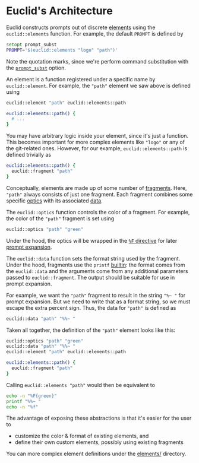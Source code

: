 # Euclid's Architecture

Euclid constructs prompts out of discrete [elements](https://en.wikipedia.org/wiki/Euclid%27s_Elements) using the `euclid::elements` function. For example, the default `PROMPT` is defined by

```zsh
setopt prompt_subst
PROMPT='$(euclid::elements "logo" "path")'
```

Note the quotation marks, since we're perform command substitution with the [`prompt_subst`](http://zsh.sourceforge.net/Doc/Release/Options.html#Prompting) option.

An element is a function registered under a specific name by `euclid::element`. For example, the `"path"` element we saw above is defined using

```zsh
euclid::element "path" euclid::elements::path

euclid::elements::path() {
  # ...
}
```

You may have arbitrary logic inside your element, since it's just a function. This becomes important for more complex elements like `"logo"` or any of the git-related ones. However, for our example, `euclid::elements::path` is defined trivially as

```zsh
euclid::elements::path() {
  euclid::fragment "path"
}
```

Conceptually, elements are made up of some number of [fragments](https://en.wikipedia.org/wiki/Papyrus_Oxyrhynchus_29). Here, `"path"` always consists of just one fragment. Each fragment combines some specific [optics](https://en.wikipedia.org/wiki/Euclid%27s_Optics) with its associated [data](https://en.wikipedia.org/wiki/Data_%28Euclid%29).

The `euclid::optics` function controls the color of a fragment. For example, the color of the `"path"` fragment is set using

```zsh
euclid::optics "path" "green"
```

Under the hood, the optics will be wrapped in the [`%F` directive](http://zsh.sourceforge.net/Doc/Release/Prompt-Expansion.html#Visual-effects) for later [prompt expansion](http://zsh.sourceforge.net/Doc/Release/Prompt-Expansion.html).

The `euclid::data` function sets the format string used by the fragment. Under the hood, fragments use the `printf` [builtin](http://zsh.sourceforge.net/Doc/Release/Shell-Builtin-Commands.html): the format comes from the `euclid::data` and the arguments come from any additional parameters passed to `euclid::fragment`. The output should be suitable for use in prompt expansion.

For example, we want the `"path"` fragment to result in the string `"%~ "` for prompt expansion. But we need to write that as a format string, so we must escape the extra percent sign. Thus, the data for `"path"` is defined as

```zsh
euclid::data "path" "%%~ "
```

Taken all together, the definition of the `"path"` element looks like this:

```zsh
euclid::optics "path" "green"
euclid::data "path" "%%~ "
euclid::element "path" euclid::elements::path

euclid::elements::path() {
  euclid::fragment "path"
}
```

Calling `euclid::elements "path"` would then be equivalent to

```zsh
echo -n "%F{green}"
printf "%%~ "
echo -n "%f"
```

The advantage of exposing these abstractions is that it's easier for the user to
* customize the color & format of existing elements, and
* define their own custom elements, possibly using existing fragments

You can more complex element definitions under the [elements/](../elements) directory.
